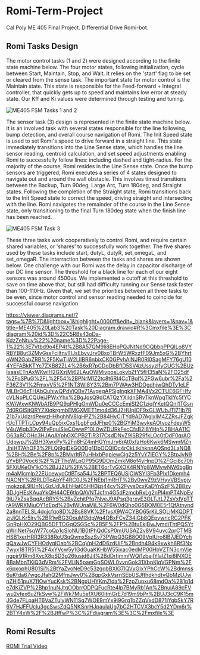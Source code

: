 # Romi-Term-Project
Cal Poly ME 405 Final Project. Differential Drive Romi-bot.

## Romi Tasks Design
The motor control tasks (1 and 2) were designed according to the finite state machine below. The four motor states, following
initialization, cycle between Start, Maintain, Stop, and Wait. It relies on the 'start' flag to be set or cleared from the sense
task. The important state for motor control is the Maintain state. This state is responsible for the Feed-forward + Integral controller, 
that quickly gets up to speed and maintains low error at steady state. Our Kff and Ki values were determined through testing and tuning.

![ME405 FSM Tasks 1 and 2](https://github.com/user-attachments/assets/33f364ec-16d3-458c-8956-a4ce0f9edb17)

The sensor task (3) design is represented in the finite state machine below. It is an involved task with several states responsible
for the line following, bump detection, and overall course navigation of Romi. The Init Speed state is used to set Romi's speed to drive
forward in a straight line. This state immediately transitions into the Line Sense state, which handles the line sensor reading, centroid
calculation, and set speed adjustments enabling Romi to successfully follow lines: including dashed and tight-radius. For the majority of
the course, Romi resides in the Line Sense state. Once the bump sensors are triggered, Romi executes a series of 4 states designed to 
navigate out and around the wall obstacle. This involves timed transitions between the Backup, Turn 90deg, Large Arc, Turn 180deg, and
Straight states. Following the completion of the Straight state, Romi transitions back to the Init Speed state to correct the speed,
driving straight and intersecting with the line. Romi navigates the remainder of the course in the Line Sense state, only transitioning
to the final Turn 180deg state when the finish line has been reached.

![ME405 FSM Task 3](https://github.com/user-attachments/assets/fa52ffe9-b5a6-4174-966f-9bf72126dee4)

These three tasks work cooperatively to control Romi, and require certain shared variables, or 'shares' to successfully work together.
The five shares used by these tasks include start, dutyL, dutyR, set_omegaL, and set_omegaR. The interraction between the tasks and 
shares are shown below. One challenge with our Romi was the delay in capacitor discharge of our DC line sensor. The threshold for a 
black line for each of our eight sensors was around 4500us. We implemented a cutoff at this threshold to save on time above that, but
still had difficulty running our Sense task faster than 100-110Hz. Given that, we set the priorities between all three tasks to be even,
since motor control and sensor reading needed to coincide for successful course navigation.

https://viewer.diagrams.net/?tags=%7B%7D&lightbox=1&highlight=0000ff&edit=_blank&layers=1&nav=1&title=ME405%20Lab3%20Task%20Diagram.drawio#R%3Cmxfile%3E%3Cdiagram%20id%3D%22C5RBs43oDa-KdzZeNtuy%22%20name%3D%22Page-1%22%3E7Vtbd9o4EP4t%2B8A57QM9li8EHpPQJNtNd9OQbbpPPQILo8VYRBYB8ut3ZMvGssFciltnyTlJsEbyyJrv08xoTBrW5WRxzfF09Jm5xG%2BYhrtoWN2GabZRB%2F5KwTIW2LIlBR6nbixCK0GPvhAlNJR0Rl0SagMFY76gU104YEFABkKTYc7ZXB82ZL4%2B6xR7pCDoDbBflD5SV4zUssyzlfyGUG%2BUzIxaasETnAxWKwlH2GXzjMj62LAuOWMivposLokvbZfY5fH35aN%2FO25df%2FoSPuG%2FL%2F54%2BPNrM1Z2tc8t6RI4CcTBql%2FGw6ubr%2Fa%2F36Z3V1%2FmxvV5%2F1NT3WI8Y3%2Bm7PWAw3HDOgdhjwQhDTy1eLFMLBrO6cTHAbQuhiwQPdVjQBv71AvgegAPSjgIngkXFMA4Vx2CTUE6GFHfvcVLNpPLCQUejJPWxYhx%2BgJqsQ9dCATQzYXildnSRvTknWpqTkIYc5fYCKWiWxwKNWbAfB9PQ9qPHlgOmWDu0eCCCcEmiSI2C1ziqlYKetQQnI1TGsn7d0RGISitQRYZXiqkrgmbEMGXMET1mo4d36J2HUpIOF9xGLWUbJTl71lb7R21b7xUdzrdPewzHHhghNV8lqHPZ%2B84HyCiTYd9AD7AglxIM4ZZRsJFZqkrUcTTPTiLCpy94uQp5ixCxs1LgbFgdJFhp0%2BGYiM3wykeAOtvozFdeyW5V4uWIgb3Dv2IFyPquiSIeCOwwP10L0wZDURkFecCfsB2l8YHp%2BHAA11CG63a8COHc3HJAqAYphGXCPB2TiR317CsdDNvZ9lSB29fkLOc0tDdF0qrAOUdpwpJ%2BH3XwxPy%2Fn8HZ4mHGYmJry6rAt0xfzHo6Kwk6MSwmMZnJhiHT7AhOF3%2FLQj9giDkGO0Dg1DbOCQIOc4rCkLtkihknnAQSnd3LaNQ8%2BH%2Be%2F8p%2BMvrItR7uHHxbPqpiewClg2z5YvY7IEGY%2BtpJvN9uYvBP0Voc6%2F%2FThoWLpOP95G9DOmZmkM8of4yHnpD%2FGci8c70h5FXiUKeOV1kO%2BJJZU%2FA%2BET6orTvGXOK4RNYg8WMywNW6bgBnm4aMlcmlp22EUcewycCtlBTsa54J%2BPTEQ6USjOWSYI3Fb3PIx1Dkemh4NACNY%2BRLDTqAbYF4RC0J%2FNEbj1mRHT%2By0wyZ9zVHyvVBSvpjymokzpjL9lUnNLGzUdUkEhHat05HH3jzj44cy%2Fyvs0cxKaDYnSzF%2B8zy3DJgHEsKAuaYkQH44CE6tlpQAVNTJcfm4G5dFzmcbRxLg2nPl4mPT4NpEv9jU7kZsaBggAcBRY5%2ByZchitPfq7NveJ9APsq3grxyE3OLTJtL7ZsVxlVpTTrA9WRXMiuOY1dEpd%2ByIWUnaMjL%2F6W0dQho0G5BOM0E5r1QfAtnynd2a8nnTELSL4dqjcfqo8D%2Bs88VK%2FfvsX9W4CYBO65rKjLSOLjMKQDPTzrJiQLKr5lrv%2BR1wBG3OouMl3dpWq4OBxFCvZ34iGb8QEpywricRC2PFKGnRpHXO29QBG5DFTOGqQSGSc%2B5F%2FP%2BtuEkjBwJymdiThtPQSYtqWriNet7sqW77coQp1cSIoNU1B0tPhQdCsP0mUUSAZ2v8V94uvc2prCTMBHSB1xerHRR3R338RoU3qQvmxSszSy73PWpQ3GB8O09VpIUro8lB7JEDYchqQawJwCYFHOdyqIOab%2BCqVpH2dD6zdUiF%2Bndh494k9xwkh8Rf3Nx7wyx18TR51%2F4xYVcw5y1GdGuaKKHbW55ixac0edMP00HbVZTN3cmVjengpir91Rm8XycX8pSD3g26tusjd6JjI%2BdDrtjmmfWQi1zbajIYlalZ1xi8lNXOE8BaMbnTKjQ3dVRm%2FVLiN5pamGpSOWL0vvnGok31XbpKjqVGPNm%2Fx6pxophU801Si%2BtYaZvoNeD9c53zgqbBXlG7lQVyGIxYPhCcW%2Bdmnss6uKfda67wgcJfahQ2MfmJwv0%2BgpGxkVsrnSEbUSJfthdkhdtvQbMzUJwnZHj51puX7fIOwYucKsk%2BNgxUHYKmZlda%2FzpZupxu68mdOa%2B1p1de7dKiZVP%2Bhp1nuNJtgOObrrODPQFucRte4Ip7BMyRb1An%2BnuiA89cFVwu2vfex6uZfkSyw%2FWk7Mu5efXU60itmGrE7d19m9bPr%2BUJ3cC9K15mJGde7FLpaHT6VaZTulyWN11Sq7WOE9mYx9i9Grq1bZZqVxdD871iYqbSkY7R6V7HJFFUclu3gcSwsZdQ5NKSnrHJpaulaUg7bC2HTCVX3bcY5d2YDm6r%2BTY4xW%2F%2BJtffwP%3C%2Fdiagram%3E%3C%2Fmxfile%3E


## Romi Results
[ROMI Trial Video](https://youtu.be/yMir0CIqmmk "@embed")
